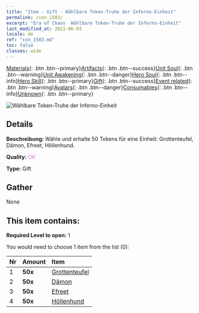 ```yaml
---
title: "Item - Gift - Wählbare Token-Truhe der Inferno-Einheit"
permalink: /con_1583/
excerpt: "Era of Chaos  Wählbare Token-Truhe der Inferno-Einheit"
last_modified_at: 2021-06-03
locale: de
ref: "con_1583.md"
toc: false
classes: wide
---
```

 [Materials](/ItemsDE/){: .btn .btn--primary}[Artifacts](/ItemsDE/Artifacts/){: .btn .btn--success}[Unit Soul](/ItemsDE/UnitSoul/){: .btn .btn--warning}[Unit Awakening](/ItemsDE/UnitAwakening/){: .btn .btn--danger}[Hero Soul](/ItemsDE/HeroSoul/){: .btn .btn--info}[Hero Skill](/ItemsDE/HeroSkill/){: .btn .btn--primary}[Gift](/ItemsDE/Gift/){: .btn .btn--success}[Event related](/ItemsDE/Events/){: .btn .btn--warning}[Avatars](/ItemsDE/Avatars/){: .btn .btn--danger}[Consumables](/ItemsDE/Consumables/){: .btn .btn--info}[Unknown](/ItemsDE/Unknown/){: .btn .btn--primary}

 ![Wählbare Token-Truhe der Inferno-Einheit](/images/t/i_907199.png)

## Details
 **Beschreibung:** Wähle und erhalte 50 Tokens für eine Einheit: Grottenteufel, Dämon, Efreet, Höllenhund.

 **Quality:** <span style="color: #DA70D6">OK</span>

 **Type:** Gift

## Gather

  None

## This item contains:

 **Required Level to open:** 1

 You would need to choose 1 item from the list (0):

  | Nr | Amount |     Item    |
  |:---|:-------|:------------|
  | 1 |  **50x** | [Grottenteufel](/ItemsDE/unt_230/) |  | 
  | 2 |  **50x** | [Dämon](/ItemsDE/unt_229/) |  | 
  | 3 |  **50x** | [Efreet](/ItemsDE/unt_231/) |  | 
  | 4 |  **50x** | [Höllenhund](/ItemsDE/unt_228/) |  | 
